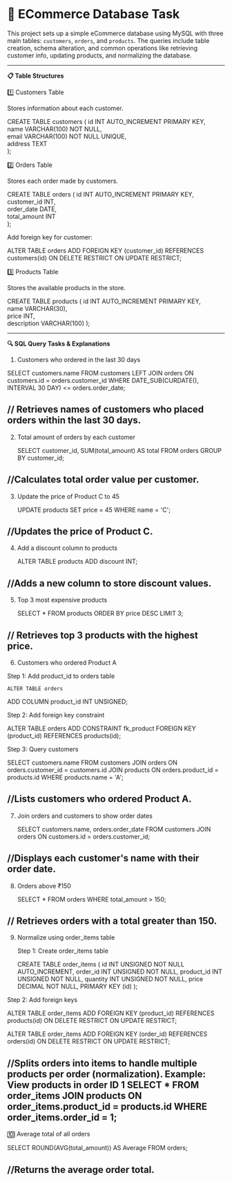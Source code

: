 # 🛒 ECommerce Database Task

This project sets up a simple eCommerce database using MySQL with three main tables: `customers`, `orders`, and `products`. The queries include table creation, schema alteration, and common operations like retrieving customer info, updating products, and normalizing the database.

---
**📋 Table Structures**

1️⃣ Customers Table

Stores information about each customer.

CREATE TABLE customers (
    id INT AUTO_INCREMENT PRIMARY KEY,      
    name VARCHAR(100) NOT NULL,            
    email VARCHAR(100) NOT NULL UNIQUE,     
    address TEXT                            
);

2️⃣ Orders Table

Stores each order made by customers.

CREATE TABLE orders (
    id INT AUTO_INCREMENT PRIMARY KEY,     
    customer_id INT,                        
    order_date DATE,                       
    total_amount INT                        
);

Add foreign key for customer:

ALTER TABLE orders 
ADD FOREIGN KEY (customer_id) 
REFERENCES customers(id) 
ON DELETE RESTRICT ON UPDATE RESTRICT;

3️⃣ Products Table

Stores the available products in the store.

CREATE TABLE products (
    id INT AUTO_INCREMENT PRIMARY KEY,      
    name VARCHAR(30),                       
    price INT,                              
    description VARCHAR(100)  ); 

---    
**🔍 SQL Query Tasks & Explanations**

1. Customers who ordered in the last 30 days
   
  SELECT customers.name 
FROM customers 
LEFT JOIN orders ON customers.id = orders.customer_id 
WHERE DATE_SUB(CURDATE(), INTERVAL 30 DAY) <= orders.order_date;

// Retrieves names of customers who placed orders within the last 30 days.
---
2. Total amount of orders by each customer
   
   SELECT customer_id, SUM(total_amount) AS total 
FROM orders 
GROUP BY customer_id;

//Calculates total order value per customer.
---
3. Update the price of Product C to 45

    UPDATE products 
SET price = 45 
WHERE name = 'C';

//Updates the price of Product C.
---
4. Add a discount column to products

   ALTER TABLE products 
ADD discount INT;

//Adds a new column to store discount values.
---
5. Top 3 most expensive products

   SELECT * 
FROM products 
ORDER BY price DESC 
LIMIT 3;

// Retrieves top 3 products with the highest price.
---
6. Customers who ordered Product A

Step 1: Add product_id to orders table

    ALTER TABLE orders 
ADD COLUMN product_id INT UNSIGNED;

Step 2: Add foreign key constraint

ALTER TABLE orders 
ADD CONSTRAINT fk_product 
FOREIGN KEY (product_id) REFERENCES products(id);

Step 3: Query customers

SELECT customers.name 
FROM customers 
JOIN orders ON orders.customer_id = customers.id 
JOIN products ON orders.product_id = products.id 
WHERE products.name = 'A';

//Lists customers who ordered Product A.
---
7. Join orders and customers to show order dates

   SELECT customers.name, orders.order_date 
FROM customers 
JOIN orders ON customers.id = orders.customer_id;

//Displays each customer's name with their order date.
---
8. Orders above ₹150

   SELECT * 
FROM orders 
WHERE total_amount > 150;

// Retrieves orders with a total greater than 150.
---
9. Normalize using order_items table

    Step 1: Create order_items table
   
   CREATE TABLE order_items (
    id INT UNSIGNED NOT NULL AUTO_INCREMENT,
    order_id INT UNSIGNED NOT NULL,
    product_id INT UNSIGNED NOT NULL,
    quantity INT UNSIGNED NOT NULL,
    price DECIMAL NOT NULL,
    PRIMARY KEY (id)
);

Step 2: Add foreign keys

ALTER TABLE order_items 
ADD FOREIGN KEY (product_id) REFERENCES products(id) 
ON DELETE RESTRICT ON UPDATE RESTRICT;

ALTER TABLE order_items 
ADD FOREIGN KEY (order_id) REFERENCES orders(id) 
ON DELETE RESTRICT ON UPDATE RESTRICT;

//Splits orders into items to handle multiple products per order (normalization).
Example: View products in order ID 1
SELECT * 
FROM order_items 
JOIN products ON order_items.product_id = products.id 
WHERE order_items.order_id = 1;
---
🔟 Average total of all orders

  SELECT ROUND(AVG(total_amount)) AS Average 
FROM orders;

//Returns the average order total.
---

